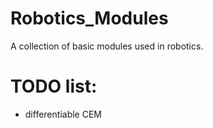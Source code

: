 # Robotics_Modules
A collection of basic modules used in robotics.

# TODO list:
* differentiable CEM
